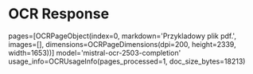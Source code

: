 # OCR Response

pages=[OCRPageObject(index=0, markdown='Przykladowy plik pdf.', images=[], dimensions=OCRPageDimensions(dpi=200, height=2339, width=1653))] model='mistral-ocr-2503-completion' usage_info=OCRUsageInfo(pages_processed=1, doc_size_bytes=18213)